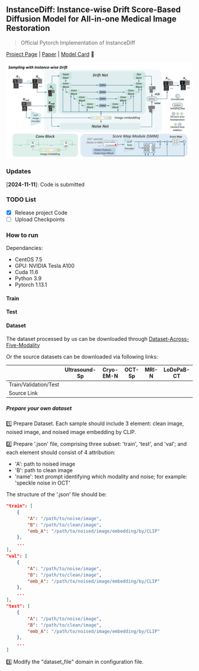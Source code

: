 ## InstanceDiff: Instance-wise Drift Score-Based Diffusion Model for All-in-one Medical Image Restoration
> Official Pytorch Implementation of InstanceDiff

[Project Page](https://github.com/zyc-123/InstanceDiff) | [Paper](https://services.arxiv.org/html/submission/5991491/view) | [Model Card]() :hugs:

![Overall Architecture](figures/LDD_Overall2.png)

### Updates

[**2024-11-11**]: Code is submitted

### TODO List

- [x] Release project Code
- [ ] Upload Checkpoints

### How to run

Dependancies:

 - CentOS 7.5
 - GPU: NVIDIA Tesla A100
 - Cuda 11.6
 - Python 3.9
 - Pytorch 1.13.1

#### Train

#### Test

#### Dataset

The dataset processed by us can be downloaded through [Dataset-Across-Five-Modality]()

Or the source datasets can be downloaded via following links:

|                       | Ultrasound-Sp | Cryo-EM-N | OCT-Sp | MRI-N | LoDoPaB-CT |
| --------------------- | ------------- | --------- | ------ | ----- | ---------- |
| Train/Validation/Test |               |           |        |       |            |
| Source Link           |               |           |        |       |            |



##### Prepare your own dataset

:one: Prepare Dataset. Each sample should include 3 element: clean image, noised image, and noised image embedding by CLIP.

:two: Prepare '.json' file, comprising three subset: 'train', 'test', and 'val'; and each element should consist of 4 attribution: 

- 'A': path to noised image
- 'B': path to clean image
- 'name': text prompt identifying which modality and noise; for example: 'speckle noise in OCT'

The structure of the '.json' file should be:

```json
"train": [
	{
		"A": "/path/to/noise/image",
		"B": "/path/to/clean/image",
		"emb_A": "/path/to/noised/image/embedding/by/CLIP"
	},
	...
],
"val": [
	{
		"A": "/path/to/noise/image",
		"B": "/path/to/clean/image",
		"emb_A": "/path/to/noised/image/embedding/by/CLIP"
	},
	...
],
"test": [
	{
		"A": "/path/to/noise/image",
		"B": "/path/to/clean/image",
		"emb_A": "/path/to/noised/image/embedding/by/CLIP"
	},
	...
]
```

:three: Modify the "dataset_file" domain in configuration file.

 
